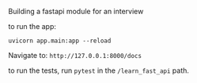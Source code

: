 Building a fastapi module for an interview

to run the app:

```
uvicorn app.main:app --reload
```

Navigate to:
`http://127.0.0.1:8000/docs`

to run the tests, run `pytest` in the `/learn_fast_api` path.

